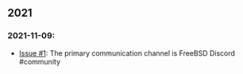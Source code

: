 ## 2021
### 2021-11-09:
  - [Issue #1](https://github.com/bsdlabs/community/issues/1): The primary communication channel is FreeBSD Discord #community
